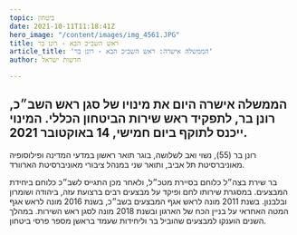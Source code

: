 ```yaml
---
topic: ביטחון
date: 2021-10-11T11:18:41Z
hero_image: "/content/images/img_4561.JPG"
title: ראש השב״כ הבא - רונן בר
article_title: 'הממשלה אישרה: ראש השב״כ הבא - רונן בר'
author: חדשות ישראל

---
```

## הממשלה אישרה היום את מינויו של סגן ראש השב״כ, רונן בר, לתפקיד ראש שירות הביטחון הכללי. המינוי ייכנס לתוקף ביום חמישי, 14 באוקטובר 2021.

רונן בר (55), נשוי ואב לשלושה, בוגר תואר ראשון במדעי המדינה ופילוסופיה מאוניברסיטת תל אביב, ותואר שני במנהל ציבורי מאוניברסיטת הארוורד.

בר שירת בצה״ל כלוחם בסיירת מטכ״ל, ולאחר מכן התגייס לשב״כ כלוחם ביחידת המבצעים. במסגרת שירותו לחם ופיקד על מבצעים רבים ברצועת עזה, ביהודה ושומרון ובלבנון. בשנת 2011 מונה לראש אגף המבצעים בשב״כ, בשנת 2016 מונה לראש אגף המטה האחראי על בניין הכח של הארגון ובשנת 2018 מונה לסגן ראש השירות. במהלך השנים הוענקו למבצעים שהוביל בר וליחידות שעמד בראשן מספר פרסי ביטחון.